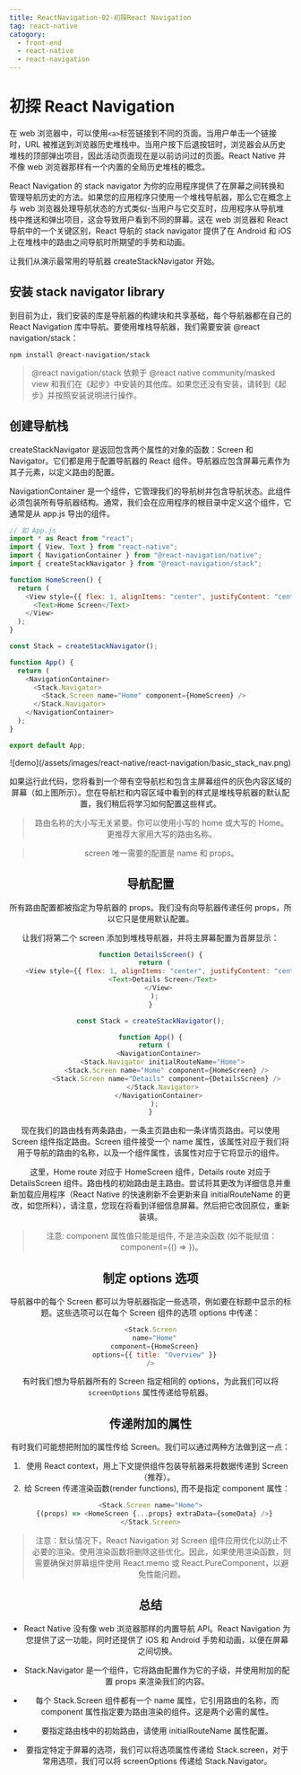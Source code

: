 ```yaml
---
title: ReactNavigation-02-初探React Navigation
tag: react-native
catogory:
  - front-end
  - react-native
  - react-navigation
---
```


# 初探 React Navigation

在 web 浏览器中，可以使用`<a>`标签链接到不同的页面。当用户单击一个链接时，URL 被推送到浏览器历史堆栈中。当用户按下后退按钮时，浏览器会从历史堆栈的顶部弹出项目，因此活动页面现在是以前访问过的页面。React Native 并不像 web 浏览器那样有一个内置的全局历史堆栈的概念。

React Navigation 的 stack navigator 为你的应用程序提供了在屏幕之间转换和管理导航历史的方法。如果您的应用程序只使用一个堆栈导航器，那么它在概念上与 web 浏览器处理导航状态的方式类似-当用户与它交互时，应用程序从导航堆栈中推送和弹出项目，这会导致用户看到不同的屏幕。这在 web 浏览器和 React 导航中的一个关键区别，React 导航的 stack navigator 提供了在 Android 和 iOS 上在堆栈中的路由之间导航时所期望的手势和动画。

让我们从演示最常用的导航器 createStackNavigator 开始。

## 安装 stack navigator library

到目前为止，我们安装的库是导航器的构建块和共享基础，每个导航器都在自己的 React Navigation 库中导航。要使用堆栈导航器，我们需要安装 @react navigation/stack：

```
npm install @react-navigation/stack
```

> @react navigation/stack 依赖于 @react native community/masked view 和我们在《起步》中安装的其他库。如果您还没有安装，请转到《起步》并按照安装说明进行操作。

## 创建导航栈

createStackNavigator 是返回包含两个属性的对象的函数：Screen 和 Navigator。它们都是用于配置导航器的 React 组件。导航器应包含屏幕元素作为其子元素，以定义路由的配置。

NavigationContainer 是一个组件，它管理我们的导航树并包含导航状态。此组件必须包装所有导航器结构。通常，我们会在应用程序的根目录中定义这个组件，它通常是从 app.js 导出的组件。

```js
// 如 App.js
import * as React from "react";
import { View, Text } from "react-native";
import { NavigationContainer } from "@react-navigation/native";
import { createStackNavigator } from "@react-navigation/stack";

function HomeScreen() {
  return (
    <View style={{ flex: 1, alignItems: "center", justifyContent: "center" }}>
      <Text>Home Screen</Text>
    </View>
  );
}

const Stack = createStackNavigator();

function App() {
  return (
    <NavigationContainer>
      <Stack.Navigator>
        <Stack.Screen name="Home" component={HomeScreen} />
      </Stack.Navigator>
    </NavigationContainer>
  );
}

export default App;
```

<div align=center>![demo](/assets/images/react-native/react-navigation/basic_stack_nav.png)

如果运行此代码，您将看到一个带有空导航栏和包含主屏幕组件的灰色内容区域的屏幕（如上图所示）。您在导航栏和内容区域中看到的样式是堆栈导航器的默认配置，我们稍后将学习如何配置这些样式。

> 路由名称的大小写无关紧要。你可以使用小写的 home 或大写的 Home。更推荐大家用大写的路由名称。

> screen 唯一需要的配置是 name 和 props。

## 导航配置

所有路由配置都被指定为导航器的 props。我们没有向导航器传递任何 props，所以它只是使用默认配置。

让我们将第二个 screen 添加到堆栈导航器，并将主屏幕配置为首屏显示：

```js
function DetailsScreen() {
  return (
    <View style={{ flex: 1, alignItems: "center", justifyContent: "center" }}>
      <Text>Details Screen</Text>
    </View>
  );
}

const Stack = createStackNavigator();

function App() {
  return (
    <NavigationContainer>
      <Stack.Navigator initialRouteName="Home">
        <Stack.Screen name="Home" component={HomeScreen} />
        <Stack.Screen name="Details" component={DetailsScreen} />
      </Stack.Navigator>
    </NavigationContainer>
  );
}
```

现在我们的路由栈有两条路由，一条主页路由和一条详情页路由。可以使用 Screen 组件指定路由。Screen 组件接受一个 name 属性，该属性对应于我们将用于导航的路由的名称，以及一个组件属性，该属性对应于它将显示的组件。

这里，Home route 对应于 HomeScreen 组件，Details route 对应于 DetailsScreen 组件。路由栈的初始路由是主路由。尝试将其更改为详细信息并重新加载应用程序（React Native 的快速刷新不会更新来自 initialRouteName 的更改，如您所料），请注意，您现在将看到详细信息屏幕。然后把它改回原位，重新装填。

> 注意: component 属性值只能是组件, 不是渲染函数 (如不能赋值：component={() => <HomeScreen />})。

## 制定 options 选项

导航器中的每个 Screen 都可以为导航器指定一些选项，例如要在标题中显示的标题。这些选项可以在每个 Screen 组件的选项 options 中传递：

```js
<Stack.Screen
  name="Home"
  component={HomeScreen}
  options={{ title: "Overview" }}
/>
```

有时我们想为导航器所有的 Screen 指定相同的 options，为此我们可以将`screenOptions` 属性传递给导航器。

## 传递附加的属性

有时我们可能想把附加的属性传给 Screen。我们可以通过两种方法做到这一点：

1. 使用 React context，用上下文提供组件包装导航器来将数据传递到 Screen（推荐）。
2. 给 Screen 传递渲染函数(render functions), 而不是指定 component 属性：

```js
<Stack.Screen name="Home">
  {(props) => <HomeScreen {...props} extraData={someData} />}
</Stack.Screen>
```

> 注意：默认情况下，React Navigation 对 Screen 组件应用优化以防止不必要的渲染。使用渲染函数将删除这些优化。因此，如果使用渲染函数，则需要确保对屏幕组件使用 React.memo 或 React.PureComponent，以避免性能问题。

## 总结

- React Native 没有像 web 浏览器那样的内置导航 API。React Navigation 为您提供了这一功能，同时还提供了 iOS 和 Android 手势和动画，以便在屏幕之间切换。

- Stack.Navigator 是一个组件，它将路由配置作为它的子级，并使用附加的配置 props 来渲染我们的内容。

- 每个 Stack.Screen 组件都有一个 name 属性，它引用路由的名称，而 component 属性指定要为路由渲染的组件。这是两个必需的属性。

- 要指定路由栈中的初始路由，请使用 initialRouteName 属性配置。

- 要指定特定于屏幕的选项，我们可以将选项属性传递给 Stack.screen，对于常用选项，我们可以将 screenOptions 传递给 Stack.Navigator。

